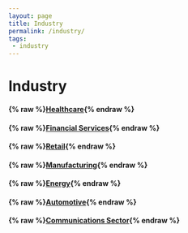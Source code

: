 ```yaml
---
layout: page
title: Industry
permalink: /industry/
tags:
 - industry
---
```


# Industry

<!-- Not implemented -->
<!-- #### {% raw %}[Financial Services](financial-services){% endraw %} -->

#### {% raw %}[Healthcare](healthcare){% endraw %}
#### {% raw %}[Financial Services](financial-services){% endraw %}
#### {% raw %}[Retail](retail){% endraw %}
#### {% raw %}[Manufacturing](manufacturing){% endraw %}
#### {% raw %}[Energy](energy){% endraw %}
#### {% raw %}[Automotive](automotive){% endraw %}
#### {% raw %}[Communications Sector](communications-sector){% endraw %}

<!-- Not implemented -->
<!-- #### {% raw %}[Retail](retail){% endraw %} -->
